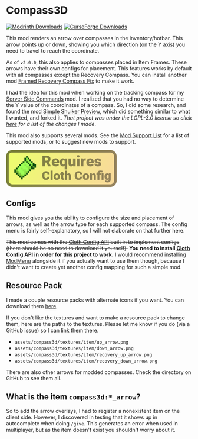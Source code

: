 # Compass3D

[![Modrinth Downloads](https://img.shields.io/modrinth/dt/compass3d?logo=modrinth)](https://modrinth.com/mod/compass3d)
[![CurseForge Downloads](https://img.shields.io/curseforge/dt/971238?logo=curseforge)](https://www.curseforge.com/minecraft/mc-mods/compass3d)

This mod renders an arrow over compasses in the inventory/hotbar. This arrow points up or down, showing you which direction (on the Y axis) you need to travel to reach the coordinate.

As of `v2.0.0`, this also applies to compasses placed in Item Frames. These arrows have their own configs for placement. This features works by default with all compasses except the Recovery Compass. You can install another mod [Framed Recovery Compass Fix](https://github.com/AdamRaichu/framed-recovery-compass-fix) to make it work.

I had the idea for this mod when working on the tracking compass for my [Server Side Commands](https://modrinth.com/mod/server-side-commands) mod.
I realized that you had no way to determine the Y value of the coordinates of a compass.
So, I did some research, and found the mod [Simple Shulker Preview](https://github.com/BVengo/simple-shulker-preview), which did something similar to what I wanted, and forked it. *That project was under the LGPL-3.0 license so click [here](https://github.com/AdamRaichu/Compass3D/blob/main/LGPL_CHANGES.md) for a list of the changes I made*.

This mod also supports several mods. See the [Mod Support List](https://github.com/AdamRaichu/Compass3D/issues/2) for a list of supported mods, or to suggest new mods to support.

<!-- markdownlint-disable MD033 MD045 -->

<img src="https://raw.githubusercontent.com/Jab125/Jab125/main/imgs/requiredClothConfig.png" width="300" height="100">

## Configs

This mod gives you the ability to configure the size and placement of arrows, as well as the arrow type for each supported compass. The config menu is fairly self-explanatory, so I will not elaborate on that further here.

~~This mod comes with the [Cloth Config API](https://www.curseforge.com/minecraft/mc-mods/cloth-config) built in to
implement configs (there should be no need to download it yourself).~~ **You need to install [Cloth Config API](https://www.curseforge.com/minecraft/mc-mods/cloth-config) in order for this project to work.** I would recommend installing [ModMenu](https://www.curseforge.com/minecraft/mc-mods/modmenu) alongside it if you actually want to use them though, because I didn't want to create yet another config mapping for such a simple mod.

## Resource Pack

I made a couple resource packs with alternate icons if you want. You can download them [here][alternate-icons].

If you don't like the textures and want to make a resource pack to change them, here are the paths to the textures.
Please let me know if you do (via a GitHub issue) so I can link them there.

- `assets/compass3d/textures/item/up_arrow.png`
- `assets/compass3d/textures/item/down_arrow.png`
- `assets/compass3d/textures/item/recovery_up_arrow.png`
- `assets/compass3d/textures/item/recovery_down_arrow.png`

There are also other arrows for modded compasses. Check the directory on GitHub to see them all.

## What is the item `compass3d:*_arrow`?

So to add the arrow overlays, I had to register a nonexistent item on the client side.
However, I discovered in testing that it shows up in autocomplete when doing `/give`.
This generates an error when used in multiplayer, but as the item doesn't exist you shouldn't worry about it.

[alternate-icons]: https://modrinth.com/resourcepack/compass3d-alternate-icons
